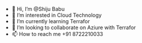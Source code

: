 - 👋 Hi, I’m @Shiju Babu
- 👀 I’m interested in Cloud Technology
- 🌱 I’m currently learning Terrafor  
- 💞️ I’m looking to collaborate on Aziure with Terrafor
- 📫 How to reach me +91 8722210033

<!---
shijudhwani/shijudhwani is a ✨ special ✨ repository because its `README.md` (this file) appears on your GitHub profile.
You can click the Preview link to take a look at your changes.
--->
